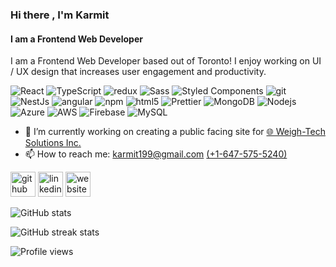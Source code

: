### Hi there , I'm Karmit
#### I am a Frontend Web Developer
I am a Frontend Web Developer based out of Toronto! I enjoy working on UI / UX design that increases user engagement and productivity. 

<img alt="React" src="https://img.shields.io/badge/-React-45b8d8?style=for-the-badge&logo=react&logoColor=white" />  <img alt="TypeScript" src="https://img.shields.io/badge/-TypeScript-007ACC?style=for-the-badge&logo=typescript&logoColor=white" />
  <img alt="redux" src="https://img.shields.io/badge/-Redux-764ABC?style=for-the-badge&logo=redux&logoColor=white" />
  <img alt="Sass" src="https://img.shields.io/badge/-Sass-CC6699?style=for-the-badge&logo=sass&logoColor=white" />
  <img alt="Styled Components" src="https://img.shields.io/badge/-Styled_Components-db7092?style=for-the-badge&logo=styled-components&logoColor=white" />
  <img alt="git" src="https://img.shields.io/badge/-Git-F05032?style=for-the-badge&logo=git&logoColor=white" />
  <img alt="NestJs" src="https://img.shields.io/badge/-NestJs-ea2845?style=for-the-badge&logo=nestjs&logoColor=white" />
  <img alt="angular" src="https://img.shields.io/badge/-Angular-DD0031?style=for-the-badge&logo=angular&logoColor=white" />
  <img alt="npm" src="https://img.shields.io/badge/-NPM-CB3837?style=for-the-badge&logo=npm&logoColor=white" />
  <img alt="html5" src="https://img.shields.io/badge/-HTML5-E34F26?style=for-the-badge&logo=html5&logoColor=white" />
  <img alt="Prettier" src="https://img.shields.io/badge/-Prettier-F7B93E?style=for-the-badge&logo=prettier&logoColor=white" />
  <img alt="MongoDB" src="https://img.shields.io/badge/-MongoDB-13aa52?style=for-the-badge&logo=mongodb&logoColor=white" />
  <img alt="Nodejs" src="https://img.shields.io/badge/-Nodejs-43853d?style=for-the-badge&logo=Node.js&logoColor=white" />
  <img alt="Azure" src="https://img.shields.io/badge/-Azure-0078D4?style=for-the-badge&logo=microsoftazure" />
  <img alt="AWS" src="https://img.shields.io/badge/-AWS-232F3E?style=for-the-badge&logo=amazonaws&logoColor=white" />
  <img alt="Firebase" src="https://img.shields.io/badge/-Firebase-FFCA28?style=for-the-badge&logo=firebase&logoColor=white" />
  <img alt="MySQL" src="https://img.shields.io/badge/-MySQL-4479A1?style=for-the-badge&logo=mysql&logoColor=white" />

- 🔭 I’m currently working on creating a public facing site for <a href="[weightechsolutions.ca](https://weightechsolutions.ca/)" target="_blank">🌐 Weigh-Tech Solutions Inc.</a>
- 📫 How to reach me: karmit199@gmail.com <a href="tel:6475755240">(+1-647-575-5240)</a>


[<img src='https://cdn.jsdelivr.net/npm/simple-icons@3.0.1/icons/github.svg' alt='github' height='40'>](https://github.com/KarmitP98)  [<img src='https://cdn.jsdelivr.net/npm/simple-icons@3.0.1/icons/linkedin.svg' alt='linkedin' height='40'>](https://www.linkedin.com/in/https://www.linkedin.com/in/karmitpatel//)  [<img src='https://cdn.jsdelivr.net/npm/simple-icons@3.0.1/icons/icloud.svg' alt='website' height='40'>](https://www.karmitp.com)  

<!-- <a href='https://docs.github.com/en/developers'><img src='https://raw.githubusercontent.com/acervenky/animated-github-badges/master/assets/devbadge.gif' width='40' height='40'></a> <a href='https://stars.github.com/'><img src='https://raw.githubusercontent.com/acervenky/animated-github-badges/master/assets/starbadge.gif' width='35' height='35'></a>  -->

<!-- [![trophy](https://github-profile-trophy.vercel.app/?username=KarmitP98)](https://github.com/ryo-ma/github-profile-trophy) -->

![GitHub stats](https://github-readme-stats.vercel.app/api?username=KarmitP98&show_icons=true&count_private=true)  

![GitHub streak stats](https://streak-stats.demolab.com/?user=KarmitP98)  

![Profile views](https://gpvc.arturio.dev/KarmitP98)  

